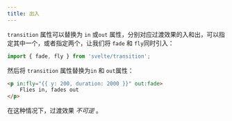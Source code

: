 ```yaml
---
title: 出入
---
```


`transition` 属性可以替换为 `in` 或`out` 属性，分别对应过渡效果的入和出，可以指定其中一个，或者指定两个，让我们将 `fade` 和 `fly`同时引入：

```js
import { fade, fly } from 'svelte/transition';
```

然后将 `transition` 属性替换为`in` 和 `out`属性：

```html
<p in:fly="{{ y: 200, duration: 2000 }}" out:fade>
	Flies in, fades out
</p>
```

在这种情况下，过渡效果 *不可逆* 。